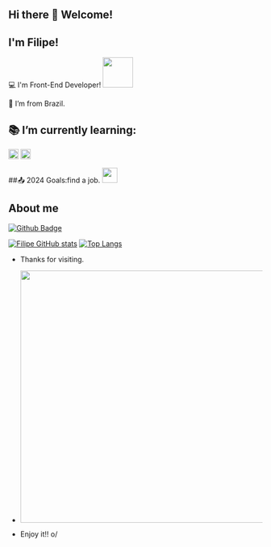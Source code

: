 ## Hi there 👋 Welcome!

 

## I'm Filipe!

 

:computer: I'm Front-End Developer! <img src=https://github.com/TheDudeThatCode/TheDudeThatCode/blob/master/Assets/Designer.gif width="60">

:house_with_garden: I’m from Brazil.

## :books: I’m currently learning: 
<img height="20" src="https://img.shields.io/badge/TypeScript-007ACC?style=for-the-badge&logo=typescript&logoColor=white"> 

<img height="20" src="https://img.shields.io/badge/next%20js-000000?style=for-the-badge&logo=nextdotjs&logoColor=white"> 

##:outbox_tray: 2024 Goals:find a job.
<img src=https://github.com/TheDudeThatCode/TheDudeThatCode/blob/master/Assets/Developer.gif width="30">


## About me

[![Github Badge](https://img.shields.io/badge/-Github-000?style=flat-square&logo=Github&logoColor=white&link=LINK_GIT)](https://github.com/BruzacaF)

[![Filipe GitHub stats](https://github-readme-stats.vercel.app/api?username=BruzacaF)](https://github.com/BruzacaF/github-readme-stats)
[![Top Langs](https://github-readme-stats.vercel.app/api/top-langs/?username=BruzacaF&layout=compact)](https://github.com/BruzacaF/github-readme-stats)

- Thanks for visiting.
- <code><img src=https://github.com/TheDudeThatCode/TheDudeThatCode/blob/master/Assets/Mario_Gameplay.gif width="500"></code>

- Enjoy it!! o/
<!--
**BruzacaF/BruzacaF** is a ✨ _special_ ✨ repository because its `README.md` (this file) appears on your GitHub profile.

Here are some ideas to get you started:

- 🔭 I’m currently working on ...
- 🌱 I’m currently learning ...
- 👯 I’m looking to collaborate on ...
- 🤔 I’m looking for help with ...
- 💬 Ask me about ...
- 📫 How to reach me: ...
- 😄 Pronouns: ...
- ⚡ Fun fact: ...
-->
